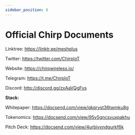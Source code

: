 ```yaml
---
sidebar_position: 6
---
```


# Official Chirp Documents

Linktree:       https://linktr.ee/meshplus

Twitter:        https://twitter.com/ChirpIoT

Website:        https://chirpwireless.io/

Telegram:       https://t.me/ChirpIoT

Discord:        http://discord.gg/zxAaVQgFvs

**Stack:**

Whitepaper:     https://docsend.com/view/qkqryst36twmku8g

Tokenomics:     https://docsend.com/view/95v5gncsvuxpakhu

Pitch Deck:     https://docsend.com/view/4urbiyxndgurkf6k 

